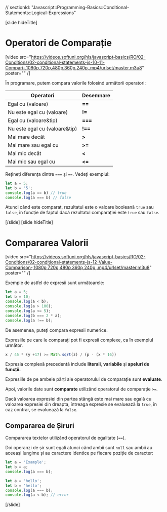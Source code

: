 // sectionId: "Javascript::Programming-Basics::Conditional-Statements::Logical-Expressions"

[slide hideTitle]

# Operatori de Comparație

[video src="https://videos.softuni.org/hls/javascript-basics/RO/02-Conditions/02-conditional-statements-js-10-11-Compari-,1080p,720p,480p,360p,240p,.mp4/urlset/master.m3u8" poster="" /]

În programare, putem compara valorile folosind următorii operatori:

| **Operatori** | **Desemnare** |
|---|---|
| Egal cu (valoare) |   **==** |
| Nu este egal cu (valoare) |   **!=** |
| Egal cu  (valoare&tip) |   **===** |
| Nu este egal cu (valoare&tip) |   **!==** |
| Mai mare decât |   **>** |
| Mai mare sau egal cu |   **>=** |
| Mai mic decât |   **<** |
| Mai mic sau egal cu |   **<=** |

Rețineți diferența dintre `===` și `==`.
Vedeți exemplul:

```js live
let a = 5;
let b = '5';
console.log(a == b) // true
console.log(a === b) // false
```

Atunci când este comparat, rezultatul este o valoare booleană `true` sau `false`, în funcție de faptul dacă rezultatul comparației este `true` sau `false`.

[/slide]
[slide hideTitle]

# Compararea Valorii

[video src="https://videos.softuni.org/hls/javascript-basics/RO/02-Conditions/02-conditional-statements-js-12-Value-Comparison-,1080p,720p,480p,360p,240p,.mp4/urlset/master.m3u8" poster="" /]

Exemple de astfel de expresii sunt următoarele:
```js live
let a = 5;
let b = 10;
console.log(a < b);
console.log(a > 100);
console.log(a <= 5);
console.log(b === 2 * a);
console.log(a !== b);
```

De asemenea, puteți compara expresii numerice.

Expresiile pe care le comparați pot fi expresii complexe, ca în exemplul următor.

```js
x / 45 * (y +17) >= Math.sqrt(z) / (p - (x * 16))
```

Expresia complexă precedentă include **literali**, **variabile** și **apeluri de funcții.**

Expresiile de pe ambele părți ale operatorului de comparație sunt **evaluate**. 

Apoi, valorile date sunt **comparate** utilizând operatorul de comparație `>=`.

Dacă valoarea expresiei din partea stângă este mai mare sau egală cu valoarea expresiei din dreapta, întreaga expresie se evaluează la `true`, în caz contrar, se evaluează la `false`.

## Compararea de Șiruri

Compararea textelor utilizând operatorul de egalitate (`==`).

Doi operanzi de șir sunt egali atunci când ambii sunt `null` sau ambii au aceeași lungime și au caractere identice pe fiecare poziție de caracter:

```js live
let a = 'Examplе';
let b = a;
console.log(a === b);
```

```js
let a = 'hello';
let b = 'hello';
console.log(a === b);
console.log(a < b); // error
```
[/slide]
